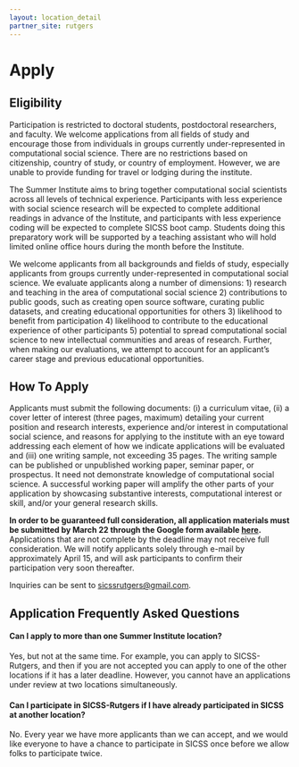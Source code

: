 ```yaml
---
layout: location_detail
partner_site: rutgers
---
```


# Apply

## Eligibility

Participation is restricted to doctoral students, postdoctoral researchers, and faculty. We welcome applications from all fields of study and encourage those from individuals in groups currently under-represented in computational social science. There are no restrictions based on citizenship, country of study, or country of employment. However, we are unable to provide funding for travel or lodging during the institute.

The Summer Institute aims to bring together computational social scientists across all levels of technical experience. Participants with less experience with social science research will be expected to complete additional readings in advance of the Institute, and participants with less experience coding will be expected to complete SICSS boot camp. Students doing this preparatory work will be supported by a teaching assistant who will hold limited online office hours during the month before the Institute.

We welcome applicants from all backgrounds and fields of study, especially applicants from groups currently under-represented in computational social science. We evaluate applicants along a number of dimensions: 1) research and teaching in the area of computational social science 2) contributions to public goods, such as creating open source software, curating public datasets, and creating educational opportunities for others 3) likelihood to benefit from participation 4) likelihood to contribute to the educational experience of other participants 5) potential to spread computational social science to new intellectual communities and areas of research. Further, when making our evaluations, we attempt to account for an applicant’s career stage and previous educational opportunities.

## How To Apply

Applicants must submit the following documents: (i) a curriculum vitae, (ii) a cover letter of interest (three pages, maximum) detailing your current position and research interests, experience and/or interest in computational social science, and reasons for applying to the institute with an eye toward addressing each element of how we indicate applications will be evaluated and (iii) one writing sample, not exceeding 35 pages. The writing sample can be published or unpublished working paper, seminar paper, or prospectus. It need not demonstrate knowledge of computational social science. A successful working paper will amplify the other parts of your application by showcasing substantive interests, computational interest or skill, and/or your general research skills.

**In order to be guaranteed full consideration, all application materials must be submitted by March 22 through the Google form available [here](https://docs.google.com/forms/d/e/1FAIpQLSc6DCwia86IX5j8L3Mn2nC6KXXXHhesn-N643sTAZ67J13azw/viewform).** Applications that are not complete by the deadline may not receive full consideration. We will notify applicants solely through e-mail by approximately April 15, and will ask participants to confirm their participation very soon thereafter.

Inquiries can be sent to sicssrutgers@gmail.com.

## Application Frequently Asked Questions

#### Can I apply to more than one Summer Institute location?

Yes, but not at the same time. For example, you can apply to SICSS-Rutgers, and then if you are not accepted you can apply to one of the other locations if it has a later deadline. However, you cannot have an applications under review at two locations simultaneously.

#### Can I participate in SICSS-Rutgers if I have already participated in SICSS at another location?

No. Every year we have more applicants than we can accept, and we would like everyone to have a chance to participate in SICSS once before we allow folks to participate twice.

